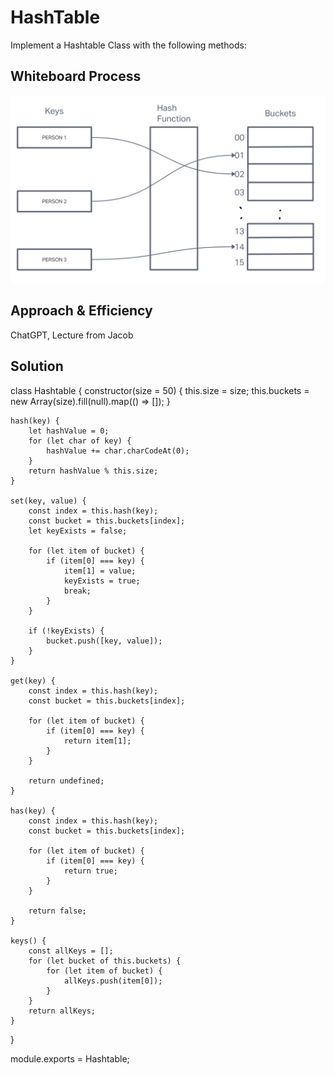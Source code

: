 # HashTable
Implement a Hashtable Class with the following methods:

## Whiteboard Process
![Whiteboard 30](./code%20challenge%2030.png)

## Approach & Efficiency
ChatGPT, Lecture from Jacob

## Solution
class Hashtable {
    constructor(size = 50) {
        this.size = size;
        this.buckets = new Array(size).fill(null).map(() => []);
    }

    hash(key) {
        let hashValue = 0;
        for (let char of key) {
            hashValue += char.charCodeAt(0);
        }
        return hashValue % this.size;
    }

    set(key, value) {
        const index = this.hash(key);
        const bucket = this.buckets[index];
        let keyExists = false;

        for (let item of bucket) {
            if (item[0] === key) {
                item[1] = value;
                keyExists = true;
                break;
            }
        }

        if (!keyExists) {
            bucket.push([key, value]);
        }
    }

    get(key) {
        const index = this.hash(key);
        const bucket = this.buckets[index];

        for (let item of bucket) {
            if (item[0] === key) {
                return item[1];
            }
        }

        return undefined;
    }

    has(key) {
        const index = this.hash(key);
        const bucket = this.buckets[index];

        for (let item of bucket) {
            if (item[0] === key) {
                return true;
            }
        }

        return false;
    }

    keys() {
        const allKeys = [];
        for (let bucket of this.buckets) {
            for (let item of bucket) {
                allKeys.push(item[0]);
            }
        }
        return allKeys;
    }
}

module.exports = Hashtable;
